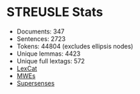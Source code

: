 STREUSLE Stats
==============

* Documents:                347
* Sentences:               2723
* Tokens:                 44804 (excludes ellipsis nodes)
* Unique lemmas:           4423
* Unique full lextags:      572
* [LexCat](LEXCAT.txt)
* [MWEs](MWES.txt)
* [Supersenses](SUPERSENSES.txt)
